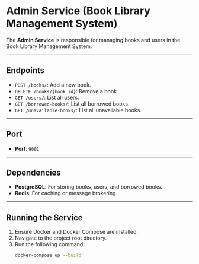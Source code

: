 # Admin Service (Book Library Management System)

The **Admin Service** is responsible for managing books and users in the Book Library Management System.

---

## Endpoints

- `POST /books/`: Add a new book.
- `DELETE /books/{book_id}`: Remove a book.
- `GET /users/`: List all users.
- `GET /borrowed-books/`: List all borrowed books.
- `GET /unavailable-books/`: List all unavailable books.

---

## Port

- **Port**: `9001`

---

## Dependencies

- **PostgreSQL**: For storing books, users, and borrowed books.
- **Redis**: For caching or message brokering.

---

## Running the Service

1. Ensure Docker and Docker Compose are installed.
2. Navigate to the project root directory.
3. Run the following command:
   ```bash
   docker-compose up --build
   ```
